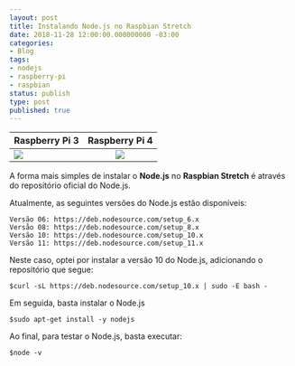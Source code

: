```yaml
---
layout: post
title: Instalando Node.js no Raspbian Stretch
date: 2018-11-28 12:00:00.000000000 -03:00
categories:
- Blog
tags:
- nodejs
- raspberry-pi
- raspbian
status: publish
type: post
published: true
---
```


| Raspberry Pi 3  | Raspberry Pi 4  |
| --------------- |:---------------:|
| <a href="https://www.amazon.com.br/gp/product/B01CD5VC92?ie=UTF8&linkCode=li2&tag=schmitz-20&linkId=4f2021a2a4c1b0a33eec617fd9541a9a&language=pt_BR&ref_=as_li_ss_il" target="_blank"><img border="0" src="//ws-na.amazon-adsystem.com/widgets/q?_encoding=UTF8&ASIN=B01CD5VC92&Format=_SL160_&ID=AsinImage&MarketPlace=BR&ServiceVersion=20070822&WS=1&tag=schmitz-20&language=pt_BR" ></a><img src="https://ir-br.amazon-adsystem.com/e/ir?t=schmitz-20&language=pt_BR&l=li2&o=33&a=B01CD5VC92" width="1" height="1" border="0" alt="" style="border:none !important; margin:0px !important;" /> | <a href="https://www.amazon.com.br/gp/product/B07TC2BK1X?ie=UTF8&linkCode=li2&tag=schmitz-20&linkId=a1723e2362521127a480ceb4a9860096&language=pt_BR&ref_=as_li_ss_il" target="_blank"><img border="0" src="//ws-na.amazon-adsystem.com/widgets/q?_encoding=UTF8&ASIN=B07TC2BK1X&Format=_SL160_&ID=AsinImage&MarketPlace=BR&ServiceVersion=20070822&WS=1&tag=schmitz-20&language=pt_BR" ></a><img src="https://ir-br.amazon-adsystem.com/e/ir?t=schmitz-20&language=pt_BR&l=li2&o=33&a=B07TC2BK1X" width="1" height="1" border="0" alt="" style="border:none !important; margin:0px !important;" /> |
A forma mais simples de instalar o **Node.js** no **Raspbian Stretch** é através do repositório oficial do Node.js.

Atualmente, as seguintes versões do Node.js estão disponíveis:

	Versão 06: https://deb.nodesource.com/setup_6.x
	Versåo 08: https://deb.nodesource.com/setup_8.x
	Versão 10: https://deb.nodesource.com/setup_10.x
	Versão 11: https://deb.nodesource.com/setup_11.x

Neste caso, optei por instalar a versão 10 do Node.js, adicionando o repositório que segue:

	$curl -sL https://deb.nodesource.com/setup_10.x | sudo -E bash -

Em seguida, basta instalar o Node.js

	$sudo apt-get install -y nodejs

Ao final, para testar o Node.js, basta executar:

	$node -v
